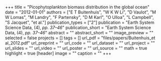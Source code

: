 +++
title = "Picophytoplankton biomass distribution in the global ocean"
date = "2012-01-01"
authors = ["E T Buitenhuis", "W K W Li", "D Vaulot", "M W Lomas", "M Landry", "F Partensky", "D M Karl", "O Ulloa", "L Campbell", "S Jacquet", "et al."]
publication_types = ["2"]
publication = "Earth System Science Data, (4), _pp. 37–46_"
publication_short = "Earth System Science Data, (4), _pp. 37–46_"
abstract = ""
abstract_short = ""
image_preview = ""
selected = false
projects = []
tags = []
url_pdf = "files/papers/Buitenhuis_et al_2012.pdf"
url_preprint = ""
url_code = ""
url_dataset = ""
url_project = ""
url_slides = ""
url_video = ""
url_poster = ""
url_source = ""
math = true
highlight = true
[header]
image = ""
caption = ""
+++
